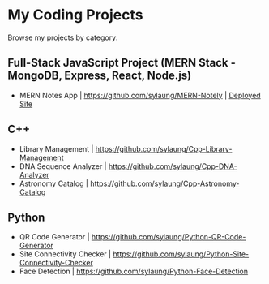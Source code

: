 # My Coding Projects

Browse my projects by category:

## Full-Stack JavaScript Project (MERN Stack - MongoDB, Express, React, Node.js)

- MERN Notes App | https://github.com/sylaung/MERN-Notely | [Deployed Site](https://notely-qqxg.onrender.com)

## C++

- Library Management | https://github.com/sylaung/Cpp-Library-Management
- DNA Sequence Analyzer | https://github.com/sylaung/Cpp-DNA-Analyzer
- Astronomy Catalog | https://github.com/sylaung/Cpp-Astronomy-Catalog

## Python

- QR Code Generator | https://github.com/sylaung/Python-QR-Code-Generator
- Site Connectivity Checker | https://github.com/sylaung/Python-Site-Connectivity-Checker
- Face Detection | https://github.com/sylaung/Python-Face-Detection
  
